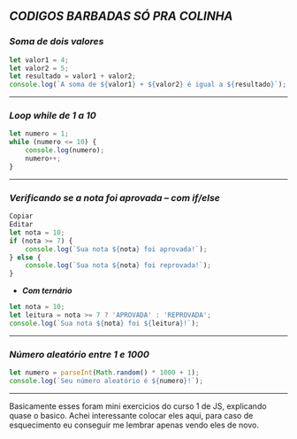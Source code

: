  ##  *CODIGOS BARBADAS SÓ PRA COLINHA*
### ***Soma de dois valores***
```js
let valor1 = 4;
let valor2 = 5;
let resultado = valor1 + valor2;
console.log(`A soma de ${valor1} + ${valor2} é igual a ${resultado}`);
```
------------------------------------------------------------------------------------------------------------------------------------------------------------------------------------------------------
### ***Loop while de 1 a 10***
```js
let numero = 1;
while (numero <= 10) {
    console.log(numero);
    numero++;
}
```
------------------------------------------------------------------------------------------------------------------------------------------------------------------------------------------------------
### ***Verificando se a nota foi aprovada – com if/else***
```js
Copiar
Editar
let nota = 10;
if (nota >= 7) {
    console.log(`Sua nota ${nota} foi aprovada!`);
} else {
    console.log(`Sua nota ${nota} foi reprovada!`);
}
```
- ***Com ternário***
```js
let nota = 10;
let leitura = nota >= 7 ? 'APROVADA' : 'REPROVADA';
console.log(`Sua nota ${nota} foi ${leitura}!`);
```
------------------------------------------------------------------------------------------------------------------------------------------------------------------------------------------------------
### ***Número aleatório entre 1 e 1000***
```js
let numero = parseInt(Math.random() * 1000 + 1);
console.log(`Seu número aleatório é ${numero}!`);
```
------------------------------------------------------------------------------------------------------------------------------------------------------------------------------------------------------
Basicamente esses foram mini exercicios do curso 1 de JS, explicando quase o basico. Achei interessante colocar eles aqui, para caso de esquecimento eu conseguir me lembrar apenas vendo eles de novo.

